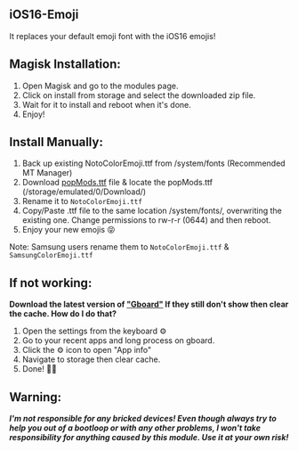 ## iOS16-Emoji
It replaces your default emoji font with the iOS16 emojis!


## Magisk Installation: 
1. Open Magisk and go to the modules page.
2. Click on install from storage and select the downloaded zip file.
3. Wait for it to install and reboot when it's done.
4. Enjoy!


## Install Manually:

1. Back up existing NotoColorEmoji.ttf from /system/fonts (Recommended MT Manager)
2. Download [popMods.ttf]() file & locate the popMods.ttf (/storage/emulated/0/Download/)
3. Rename it to ```NotoColorEmoji.ttf```
4. Copy/Paste .ttf file to the same location /system/fonts/, overwriting the existing one. Change permissions to rw-r-r (0644) and then reboot.
5. Enjoy your new emojis 😝

Note: Samsung users rename them to ```NotoColorEmoji.ttf``` & ```SamsungColorEmoji.ttf```


## If not working:

**Download the latest version of ["Gboard"](https://www.apkmirror.com/apk/google-inc/gboard/) If they still don't show then clear the cache. 
How do I do that?**
1. Open the settings from the keyboard ⚙️ 
2. Go to your recent apps and long process on gboard.
3. Click the ⚙️ icon to open "App info" 
4. Navigate to storage then clear cache. 
5. Done!  🫣🫡


## Warning:
***I'm not responsible for any bricked devices! Even though always try to help you out of a bootloop or with any other problems, I won't take responsibility for anything caused by this module. Use it at your own risk!***
